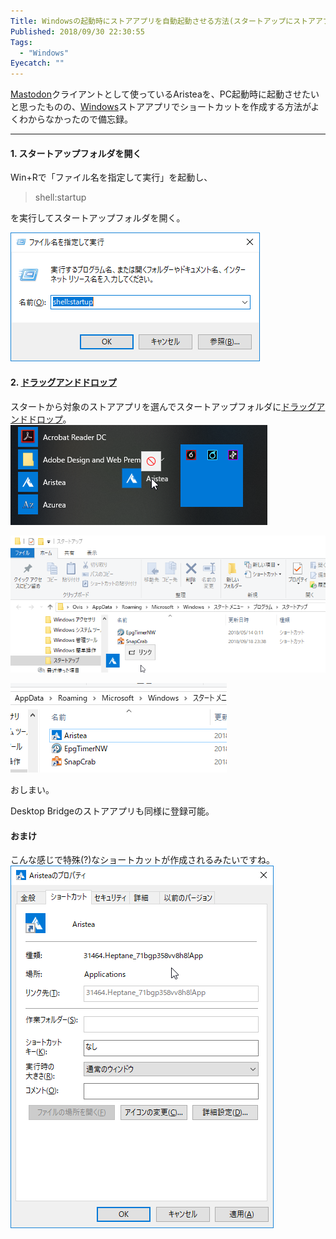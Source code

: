 ```yaml
---
Title: Windowsの起動時にストアアプリを自動起動させる方法(スタートアップにストアアプリを登録する方法)
Published: 2018/09/30 22:30:55
Tags:
  - "Windows"
Eyecatch: ""
---
```

<p><a class="keyword" href="http://d.hatena.ne.jp/keyword/Mastodon">Mastodon</a>クライアントとして使っているAristeaを、PC起動時に起動させたいと思ったものの、<a class="keyword" href="http://d.hatena.ne.jp/keyword/Windows">Windows</a>ストアアプリでショートカットを作成する方法がよくわからなかったので備忘録。</p>

***

<h4>1. スタートアップフォルダを開く</h4>

<p>Win+Rで「ファイル名を指定して実行」を起動し、</p>

<blockquote><p>shell:startup</p></blockquote>

<p>を実行してスタートアップフォルダを開く。</p>

<p><span itemscope itemtype="http://schema.org/Photograph"><img src="20180930222311.png" alt="f:id:Ovis:20180930222311p:plain" title="f:id:Ovis:20180930222311p:plain" class="hatena-fotolife" itemprop="image"></span></p>

<h4>2. <a class="keyword" href="http://d.hatena.ne.jp/keyword/%A5%C9%A5%E9%A5%C3%A5%B0%A5%A2%A5%F3%A5%C9%A5%C9%A5%ED%A5%C3%A5%D7">ドラッグアンドドロップ</a></h4>

<p>スタートから対象のストアアプリを選んでスタートアップフォルダに<a class="keyword" href="http://d.hatena.ne.jp/keyword/%A5%C9%A5%E9%A5%C3%A5%B0%A5%A2%A5%F3%A5%C9%A5%C9%A5%ED%A5%C3%A5%D7">ドラッグアンドドロップ</a>。<br/>
<span itemscope itemtype="http://schema.org/Photograph"><img src="20180930222605.png" alt="f:id:Ovis:20180930222605p:plain" title="f:id:Ovis:20180930222605p:plain" class="hatena-fotolife" itemprop="image"></span></p>

<p><span itemscope itemtype="http://schema.org/Photograph"><img src="20180930222701.png" alt="f:id:Ovis:20180930222701p:plain" title="f:id:Ovis:20180930222701p:plain" class="hatena-fotolife" itemprop="image"></span></p>

<p><span itemscope itemtype="http://schema.org/Photograph"><img src="20180930223156.png" alt="f:id:Ovis:20180930223156p:plain" title="f:id:Ovis:20180930223156p:plain" class="hatena-fotolife" itemprop="image"></span></p>

<p>おしまい。</p>

<p>Desktop Bridgeのストアアプリも同様に登録可能。</p>

<h4>おまけ</h4>

<p>こんな感じで特殊(?)なショートカットが作成されるみたいですね。<br/>
<span itemscope itemtype="http://schema.org/Photograph"><img src="20180930222917.png" alt="f:id:Ovis:20180930222917p:plain" title="f:id:Ovis:20180930222917p:plain" class="hatena-fotolife" itemprop="image"></span></p>
